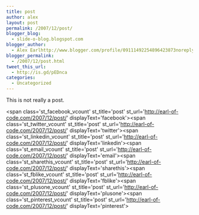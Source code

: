 ```yaml
---
title: post
author: alex
layout: post
permalink: /2007/12/post/
blogger_blog:
  - slide-o-blog.blogspot.com
blogger_author:
  - Alex Earlhttp://www.blogger.com/profile/09111492254896423873noreply@blogger.com
blogger_permalink:
  - /2007/12/post.html
tweet_this_url:
  - http://is.gd/pEDnca
categories:
  - Uncategorized
---
```

This is not really a post.

<span class='st\_facebook\_vcount' st\_title='post' st\_url='http://earl-of-code.com/2007/12/post/' displayText='facebook'></span><span class='st\_twitter\_vcount' st\_title='post' st\_url='http://earl-of-code.com/2007/12/post/' displayText='twitter'></span><span class='st\_linkedin\_vcount' st\_title='post' st\_url='http://earl-of-code.com/2007/12/post/' displayText='linkedin'></span><span class='st\_email\_vcount' st\_title='post' st\_url='http://earl-of-code.com/2007/12/post/' displayText='email'></span><span class='st\_sharethis\_vcount' st\_title='post' st\_url='http://earl-of-code.com/2007/12/post/' displayText='sharethis'></span><span class='st\_fblike\_vcount' st\_title='post' st\_url='http://earl-of-code.com/2007/12/post/' displayText='fblike'></span><span class='st\_plusone\_vcount' st\_title='post' st\_url='http://earl-of-code.com/2007/12/post/' displayText='plusone'></span><span class='st\_pinterest\_vcount' st\_title='post' st\_url='http://earl-of-code.com/2007/12/post/' displayText='pinterest'></span>